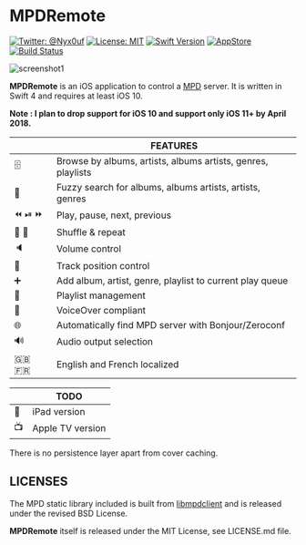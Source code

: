 MPDRemote
==============

[![Twitter: @Nyx0uf](https://img.shields.io/badge/contact-@Nyx0uf-blue.svg?style=flat)](https://twitter.com/Nyx0uf) [![License: MIT](https://img.shields.io/badge/license-MIT-blue.svg?style=flat)](https://github.com/Nyx0uf/MPDRemote/blob/master/LICENSE.md) [![Swift Version](https://img.shields.io/badge/Swift-4.0-orange.svg)]() [![AppStore](https://img.shields.io/itunes/v/1202933180.svg)](https://itunes.apple.com/us/app/mpdremote/id1202933180?mt=8) [![Build Status](https://travis-ci.org/Nyx0uf/MPDRemote.svg?branch=master)](https://travis-ci.org/Nyx0uf/MPDRemote)

![screenshot1](https://mpdremote.whine.fr/img/demo-screen-2.gif)

**MPDRemote** is an iOS application to control a [MPD](http://www.musicpd.org/) server. It is written in Swift 4 and requires at least iOS 10.

**Note : I plan to drop support for iOS 10 and support only iOS 11+ by April 2018.**

|         | FEATURES |
| --------- | --------- |
| 🗄 | Browse by albums, artists, albums artists, genres, playlists |
| 🔎 | Fuzzy search for albums, albums artists, artists, genres |
| ⏪ ⏯ ⏩ | Play, pause, next, previous |
| 🔀 🔁 | Shuffle & repeat |
| 🔈 | Volume control |
| 📍 | Track position control |
| ➕ | Add album, artist, genre, playlist to current play queue |
| 🎵 | Playlist management
| 💬 | VoiceOver compliant |
| 🌐 | Automatically find MPD server with Bonjour/Zeroconf |
| 🔊 | Audio output selection |
| 🇬🇧 🇫🇷 | English and French localized |


|         | TODO |
| ---------|--------- |
| 📱 | iPad version |
| 📺 | Apple TV version |

There is no persistence layer apart from cover caching.

LICENSES
-----------------

The MPD static library included is built from [libmpdclient](https://github.com/cmende/libmpdclient) and is released under the revised BSD License.

**MPDRemote** itself is released under the MIT License, see LICENSE.md file.
